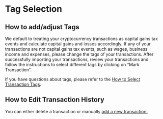 # Tag Selection

## How to add/adjust Tags&#x20;

We default to treating your cryptocurrency transactions as capital gains tax events and calculate capital gains and losses accordingly. If any of your transactions are not capital gains tax events, such as wages, business income and expenses, please change the tags of your transactions. After successfully importing your transactions, review your transactions and follow the instructions to select different tags by clicking on “Mark Transaction”.&#x20;

If you have questions about tags, please refer to the [ How to Select Transaction Tags](../faqs/appendix/how-to-select-a-transaction-tag.md).



## How to Edit Transaction History&#x20;

You can either delete a transaction or manually [add a new transaction.](data-import.md#how-to-add-transactions)
